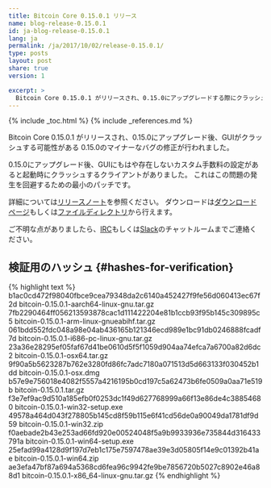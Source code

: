 ```yaml
---
title: Bitcoin Core 0.15.0.1 リリース
name: blog-release-0.15.0.1
id: ja-blog-release-0.15.0.1
lang: ja
permalink: /ja/2017/10/02/release-0.15.0.1/
type: posts
layout: post
share: true
version: 1

excerpt: >
  Bitcoin Core 0.15.0.1 がリリースされ、0.15.0にアップグレードする際にクラッシュを引き起こすマイナーなバグが修正されました。
---
```

{% include _toc.html %}
{% include _references.md %}

Bitcoin Core 0.15.0.1 がリリースされ、0.15.0にアップグレード後、GUIがクラッシュする可能性がある
0.15.0のマイナーなバグの修正が行われました。

0.15.0にアップグレード後、GUIにもはや存在しないカスタム手数料の設定があると起動時にクラッシュするクライアントがありました。
これはこの問題の発生を回避するための最小のパッチです。

詳細については[リリースノート][]を参照ください。
ダウンロードは[ダウンロードページ][]もしくは[ファイルディレクトリ][]から行えます。

ご不明な点がありましたら、[IRC][]もしくは[Slack][]のチャットルームまでご連絡ください。

## 検証用のハッシュ {#hashes-for-verification}

{% highlight text %}
b1ac0cd472f98040fbce9cea79348da2c6140a452427f9fe56d060413ec67f2d  bitcoin-0.15.0.1-aarch64-linux-gnu.tar.gz
7fb2290464ff056213593878cac1d111422204e81b1ccb93f95b145c309895c5  bitcoin-0.15.0.1-arm-linux-gnueabihf.tar.gz
061bdd552fdc048a98e04ab436165b121346ecd989e1bc91db0246888fcadf7d  bitcoin-0.15.0.1-i686-pc-linux-gnu.tar.gz
23a36e28295ef05faf67d41be0610d5f5f1059d904aa74efca7a6700a82d6dc2  bitcoin-0.15.0.1-osx64.tar.gz
9f90a5b5623287b762e3280fd86fc7adc7180a071513d5d663133f030452b1dd  bitcoin-0.15.0.1-osx.dmg
b57e9e756018e4082f5557a4216195b0cd197c5a62473b6fe0509a0aa71e519b  bitcoin-0.15.0.1.tar.gz
f3e7ef9ac9d510a185efb0f0253dc1f49d627768999a66f13e86de4c38854680  bitcoin-0.15.0.1-win32-setup.exe
49578a464d043f278805b145cd8f59b115e6f41cd56de0a90049da1781df9d59  bitcoin-0.15.0.1-win32.zip
f0aebade2b43e253ad66fd920e00524048f5a9b9933936e735844d316433791a  bitcoin-0.15.0.1-win64-setup.exe
25efad99a4128d9f197d7eb1c175e7597478ae39e3d05805f14e9c01392b41ae  bitcoin-0.15.0.1-win64.zip
ae3efa47bf87a694a5368cd6fea96c9942fe9be7856720b5027c8902e46a88d1  bitcoin-0.15.0.1-x86_64-linux-gnu.tar.gz
{% endhighlight %}


[リリースノート]: /ja/releases/0.15.0.1/
[IRC]: https://en.bitcoin.it/wiki/IRC_channels
[Slack]: https://slack.bitcoincore.org/
[ダウンロードページ]: https://bitcoincore.org/bin/
[ファイルディレクトリ]: https://bitcoincore.org/bin/bitcoin-core-0.15.0.1/
